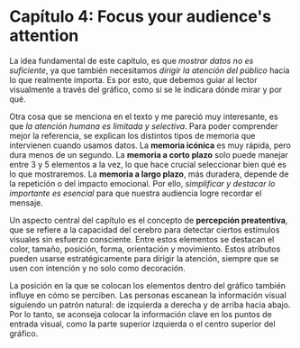 # Capítulo 4: Focus your audience's attention

La idea fundamental de este capítulo, es que *mostrar datos no es suficiente*, ya que también necesitamos *dirigir la atención del público* hacía lo que realmente
importa. Es por esto, que debemos guiar al lector visualmente a través del gráfico, como si se le indicara dónde mirar y por qué.

Otra cosa que se menciona en el texto y me pareció muy interesante, es que *la atención humana es limitada y selectiva*. Para poder comprender mejor la referencia,
se explican los distintos tipos de memoria que intervienen cuando usamos datos. La **memoria icónica** es muy rápida, pero dura menos de un segundo. La **memoria a
corto plazo** solo puede manejar entre 3 y 5 elementos a la vez, lo que hace crucial seleccionar bien qué es lo que mostraremos. La **memoria a largo plazo**, más 
duradera, depende de la repetición o del impacto emocional. Por ello, *simplificar y destacar lo importante es esencial* para que nuestra audiencia logre recordar
el mensaje.

Un aspecto central del capítulo es el concepto de **percepción preatentiva**, que se refiere a la capacidad del cerebro para detectar ciertos estímulos visuales sin
esfuerzo consciente. Entre estos elementos se destacan el color, tamaño, posición, forma, orientación y movimiento. Estos atributos pueden usarse estratégicamente para
dirigir la atención, siempre que se usen con intención y no solo como decoración.

La posición en la que se colocan los elementos dentro del gráfico también influye en cómo se perciben. Las personas escanean la información visual siguiendo un patrón
natural: de izquierda a derecha y de arriba hacia abajo. Por lo tanto, se aconseja colocar la información clave en los puntos de entrada visual, como la parte superior
izquierda o el centro superior del gráfico.
